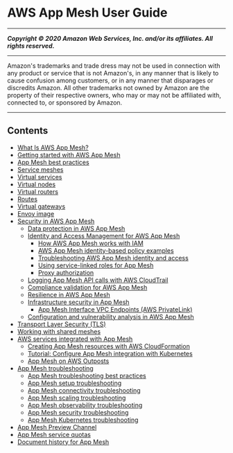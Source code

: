# AWS App Mesh User Guide

-----
*****Copyright &copy; 2020 Amazon Web Services, Inc. and/or its affiliates. All rights reserved.*****

-----
Amazon's trademarks and trade dress may not be used in 
     connection with any product or service that is not Amazon's, 
     in any manner that is likely to cause confusion among customers, 
     or in any manner that disparages or discredits Amazon. All other 
     trademarks not owned by Amazon are the property of their respective
     owners, who may or may not be affiliated with, connected to, or 
     sponsored by Amazon.

-----
## Contents
+ [What Is AWS App Mesh?](what-is-app-mesh.md)
+ [Getting started with AWS App Mesh](appmesh-getting-started.md)
+ [App Mesh best practices](best-practices.md)
+ [Service meshes](meshes.md)
+ [Virtual services](virtual_services.md)
+ [Virtual nodes](virtual_nodes.md)
+ [Virtual routers](virtual_routers.md)
+ [Routes](routes.md)
+ [Virtual gateways](virtual_gateways.md)
+ [Envoy image](envoy.md)
+ [Security in AWS App Mesh](security.md)
   + [Data protection in AWS App Mesh](data-protection.md)
   + [Identity and Access Management for AWS App Mesh](security-iam.md)
      + [How AWS App Mesh works with IAM](security_iam_service-with-iam.md)
      + [AWS App Mesh identity-based policy examples](security_iam_id-based-policy-examples.md)
      + [Troubleshooting AWS App Mesh identity and access](security_iam_troubleshoot.md)
      + [Using service-linked roles for App Mesh](using-service-linked-roles.md)
      + [Proxy authorization](proxy-authorization.md)
   + [Logging App Mesh API calls with AWS CloudTrail](logging-using-cloudtrail.md)
   + [Compliance validation for AWS App Mesh](compliance.md)
   + [Resilience in AWS App Mesh](disaster-recovery-resiliency.md)
   + [Infrastructure security in App Mesh](infrastructure-security.md)
      + [App Mesh Interface VPC Endpoints (AWS PrivateLink)](vpc-endpoints.md)
   + [Configuration and vulnerability analysis in AWS App Mesh](configuration-vulnerability-analysis.md)
+ [Transport Layer Security (TLS)](tls.md)
+ [Working with shared meshes](sharing.md)
+ [AWS services integrated with App Mesh](appmesh-integrations.md)
   + [Creating App Mesh resources with AWS CloudFormation](creating-resources-with-cloudformation.md)
   + [Tutorial: Configure App Mesh integration with Kubernetes](mesh-k8s-integration.md)
   + [App Mesh on AWS Outposts](app-mesh-on-outposts.md)
+ [App Mesh troubleshooting](troubleshooting.md)
   + [App Mesh troubleshooting best practices](troubleshooting-best-practices.md)
   + [App Mesh setup troubleshooting](troubleshooting-setup.md)
   + [App Mesh connectivity troubleshooting](troubleshoot-connectivity.md)
   + [App Mesh scaling troubleshooting](troubleshooting-scaling.md)
   + [App Mesh observability troubleshooting](troubleshoot-observability.md)
   + [App Mesh security troubleshooting](troubleshooting-security.md)
   + [App Mesh Kubernetes troubleshooting](troubleshooting-kubernetes.md)
+ [App Mesh Preview Channel](preview.md)
+ [App Mesh service quotas](service-quotas.md)
+ [Document history for App Mesh](doc-history.md)